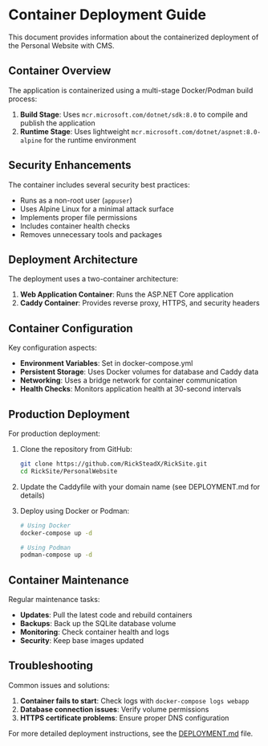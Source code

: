 # Container Deployment Guide

This document provides information about the containerized deployment of the Personal Website with CMS.

## Container Overview

The application is containerized using a multi-stage Docker/Podman build process:

1. **Build Stage**: Uses `mcr.microsoft.com/dotnet/sdk:8.0` to compile and publish the application
2. **Runtime Stage**: Uses lightweight `mcr.microsoft.com/dotnet/aspnet:8.0-alpine` for the runtime environment

## Security Enhancements

The container includes several security best practices:

- Runs as a non-root user (`appuser`)
- Uses Alpine Linux for a minimal attack surface
- Implements proper file permissions
- Includes container health checks
- Removes unnecessary tools and packages

## Deployment Architecture

The deployment uses a two-container architecture:

1. **Web Application Container**: Runs the ASP.NET Core application
2. **Caddy Container**: Provides reverse proxy, HTTPS, and security headers

## Container Configuration

Key configuration aspects:

- **Environment Variables**: Set in docker-compose.yml
- **Persistent Storage**: Uses Docker volumes for database and Caddy data
- **Networking**: Uses a bridge network for container communication
- **Health Checks**: Monitors application health at 30-second intervals

## Production Deployment

For production deployment:

1. Clone the repository from GitHub:
   ```bash
   git clone https://github.com/RickSteadX/RickSite.git
   cd RickSite/PersonalWebsite
   ```

2. Update the Caddyfile with your domain name (see DEPLOYMENT.md for details)

3. Deploy using Docker or Podman:
   ```bash
   # Using Docker
   docker-compose up -d
   
   # Using Podman
   podman-compose up -d
   ```

## Container Maintenance

Regular maintenance tasks:

- **Updates**: Pull the latest code and rebuild containers
- **Backups**: Back up the SQLite database volume
- **Monitoring**: Check container health and logs
- **Security**: Keep base images updated

## Troubleshooting

Common issues and solutions:

1. **Container fails to start**: Check logs with `docker-compose logs webapp`
2. **Database connection issues**: Verify volume permissions
3. **HTTPS certificate problems**: Ensure proper DNS configuration

For more detailed deployment instructions, see the [DEPLOYMENT.md](./DEPLOYMENT.md) file.